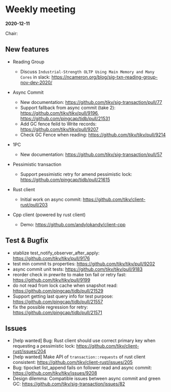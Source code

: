 # Weekly meeting

**2020-12-11**

Chair:

## New features

* Reading Group
  * Discuss `Industrial-Strength OLTP Using Main Memory and Many Cores` in slack: https://ncameron.org/blog/sig-txn-reading-group-nov-dev-2020/

* Async Commit
  * New documentation: https://github.com/tikv/sig-transaction/pull/77
  * Support fallback from async commit (take 2): https://github.com/tikv/tikv/pull/9196, https://github.com/pingcap/tidb/pull/21531
  * Add GC fence feild to Write records: https://github.com/tikv/tikv/pull/9207
  * Check GC Fence when reading: https://github.com/tikv/tikv/pull/9214

* 1PC
  * New documentation: https://github.com/tikv/sig-transaction/pull/57

* Pessimistic transaction
  * Support pessimistic retry for amend pessimistic lock: https://github.com/pingcap/tidb/pull/21615

* Rust client
  * Initial work on async commit: https://github.com/tikv/client-rust/pull/203

* Cpp client (powered by rust client)
  * Demo: https://github.com/andylokandy/client-cpp

## Test & Bugfix

* stablize test_notify_observer_after_apply: https://github.com/tikv/tikv/pull/9176
* test min commit ts properties: https://github.com/tikv/tikv/pull/9202
* async commit unit tests: https://github.com/tikv/tikv/pull/9183
* reorder check in prewrite to make txn fail or retry fast: https://github.com/tikv/tikv/pull/9199
* do not read from lock cache when snapshot read: https://github.com/pingcap/tidb/pull/21529
* Support getting last query info for test purpose: https://github.com/pingcap/tidb/pull/21557
* fix the possible regression for retry: https://github.com/pingcap/tidb/pull/21571

## Issues

* [help wanted] Bug: Rust client should use correct primary key when requesting a pessimistic lock: https://github.com/tikv/client-rust/issues/204
* [help wanted] Make API of `transaction::requests` of rust client consistent: https://github.com/tikv/client-rust/issues/205
* Bug: tipocket list_append fails on follower read and async commit: https://github.com/tikv/tikv/issues/9208
* Design dilemma: Compatible issues between async commit and green GC: https://github.com/tikv/sig-transaction/issues/82
